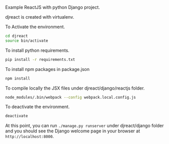 Example ReactJS with python Django project.

djreact is created with virtualenv.

To Activate the environment.
```bash
cd djreact
source bin/activate
```

To install python requirements.
```bash
pip install -r requirements.txt 
```

To install npm packages in package.json
```bash
npm install
```

To compile locally the JSX files under djreact/django/reactjs folder.
```bash
node_modules/.bin/webpack --config webpack.local.config.js
```

To deactivate the environment.
```bash
deactivate
```

At this point, you can run `./manage.py runserver` under djreact/django folder and you should see the
Django welcome page in your browser at `http://localhost:8000`.